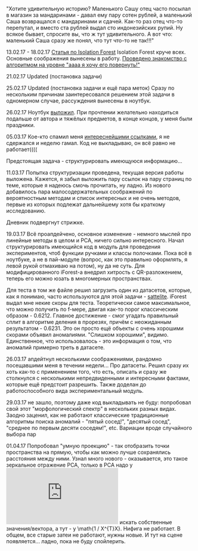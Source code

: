 "Хотите удивительную историю? Маленького Сашу отец часто посылал в магазин за мандаринами - давал ему пару сотен рублей, а маленький Саша возвращался с мандаринами и сдачей. Как-то раз отец что-то перепутал, и вместо ста рублей выдал сто индонезийских рупий. Ну всякое бывает, спросите вы, что ж тут удивительного. А вот что: маленький Саша сразу же понял, что тут что-то не так!!!"

13.02.17 - 18.02.17
[Статья по Isolation Forest](http://cs.nju.edu.cn/zhouzh/zhouzh.files/publication/icdm08b.pdf)
Isolation Forest круче всех. Основные соображения вынесены в работу. [Проведено знакомство с алгоритмом на уровне "аааа я хочу его повернуть!"](http://nbviewer.jupyter.org/github/FortsAndMills/ThinkAnomalouslyToFindAnomalies/blob/master/Isolation%20Forest%20First%20Look.ipynb)

21.02.17
Updated (постановка задачи)

25.02.17
Updated (постановка задачи и ещё пара меток)
Сразу по нескольким причинам заинтересовался решением этой задачи в одномерном случае, рассуждения вынесены в ноутбук.

26.02.17
Ноутбук [выложил](http://nbviewer.jupyter.org/github/FortsAndMills/ThinkAnomalouslyToFindAnomalies/blob/master/1D%20Anomaly%20Detection.ipynb). При прочтении желательно находиться подальше от автора и тяжёлых предметов, в конце концов, у меня были праздники.

05.03.17
Кое-кто спамил меня [интереснейшими ссылками](https://www.codingame.com/contests/ghost-in-the-cell), я не сдержался и неделю гамал.
Код не выкладываю, он всё равно не работает((((

Предстоящая задача - структурировать имеющуюся информацию...

11.03.17
Попытка структуризации проведена, текущая версия работы выложена. Кажется, я забыл выложить пару ссылок на пару страниц по теме, которые я надеюсь смочь прочитать, ну ладно. Из нового добавилось пара малосодержательных соображений по вероятностным методам и список интересных и не очень методов, первые из которых подлежат дальнейшему хотя бы краткому исследованию.

Дневник подвергнут стрижке.

19.03.17
Всё проапдейчено, основное изменение - немного мыслей про линейные методы в целом и PCA, ничего сильно интересного.
Начал структурировать имеющийся код в модуль для проведения экспериментов, чтоб функции ручками и классы полочками. Пока всё в ноутбуке, а не в пай-модуле (вопрос, как это правильно оформлять, я левой рукой отмахиваю на потом), ну да не суть. Для модифицированного iForest-а внедрил хитрость с QR-разложением, теперь его можно юзать в многомерных пространствах.

Для теста в том же файле решил загрузить один из датасетов, которые, как я понимаю, часто используются для этой задачи - [sattelite](https://archive.ics.uci.edu/ml/datasets/Statlog+(Landsat+Satellite)). iForest выдал мне некие скоры для теста. Теоретически самое максимальное, что можно получить по f-мере, двигая как-то порог классическим образом - 0.6212. Главное достижение - смог угадать правильный сплит в алгоритме деления в прорезях, причём с неожиданным результатом - 0.6231. Это он просто ещё объекты с очень хорошими скорами объявил аномалиями. "Слишком хорошими", видимо. Единственное, что использовалось - это информация о том, что аномалий примерно треть в датасете.

26.03.17 апдейтнул несколькими соображениями, рандомно посещавшими меня в течении недели... Про датасеты. Решил сразу их хоть как-то с применением того, что есть, описать и сразу же столкнулся с несколькими непредвиденными и интересными фактами, которые ещё предстоит разрешить. Также доделан до работоспособного вида экспериментальный модуль.

29.03.17 не зашло, поэтому даже код выкладывать не буду: попробовал свой этот "морфологический спектр" в нескольких разных видах. Заодно заценил, как не работают классические традиционные алгоритмы поиска аномалий - "пятый сосед!", "десятый сосед", "среднее по первым десяти соседям!", etc. Вариации вроде случайного выбора пар

01.04.17 Попробовал "умную проекцию" - так отобразить точки пространства на прямую, чтобы как можно лучше сохранялись расстояния между ними. Узнал много нового - оказывается, это такое зеркальное отражение PCA, только в PCA надо у ![](https://latex.codecogs.com/gif.latex?X%5E%7BT%7DX) искать собственные значения/вектора, а тут - у \math{1 / X^{T}X}. Нифига не работает. В общем, все старые затеи не работают, нужны новые. И тут на сцене появляется... ладно, пока не буду спойлерить.
